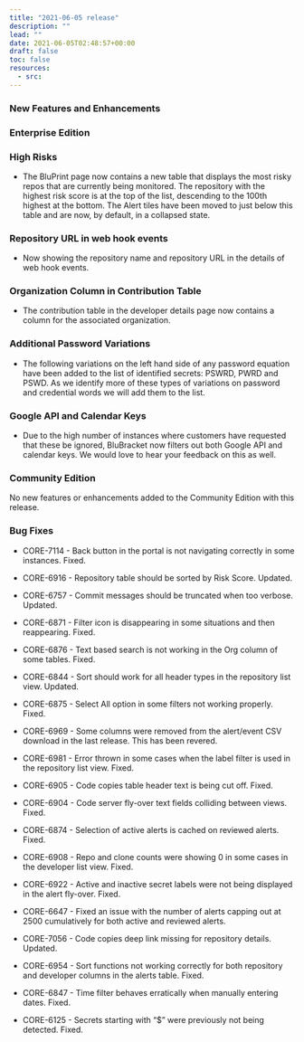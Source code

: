 ```yaml
---
title: "2021-06-05 release"
description: ""
lead: ""
date: 2021-06-05T02:48:57+00:00
draft: false
toc: false
resources:
  - src:
---
```


### New Features and Enhancements

### Enterprise Edition

### High Risks

* The BluPrint page now contains a new table that displays the most risky repos that are currently being monitored. The repository with the highest risk score is at the top of the list, descending to the 100th highest at the bottom. The Alert tiles have been moved to just below this table and are now, by default, in a collapsed state.

### Repository URL in web hook events

* Now showing the repository name and repository URL in the details of web hook events.

### Organization Column in Contribution Table

* The contribution table in the developer details page now contains a column for the associated organization.

### Additional Password Variations

* The following variations on the left hand side of any password equation have been added to the list of identified secrets: PSWRD, PWRD and PSWD. As we identify more of these types of variations on password and credential words we will add them to the list.

### Google API and Calendar Keys

* Due to the high number of instances where customers have requested that these be ignored, BluBracket now filters out both Google API and calendar keys. We would love to hear your feedback on this as well.

### Community Edition

No new features or enhancements added to the Community Edition with this release.

### Bug Fixes

* CORE-7114 - Back button in the portal is not navigating correctly in some instances. Fixed.

* CORE-6916 - Repository table should be sorted by Risk Score. Updated.

* CORE-6757 - Commit messages should be truncated when too verbose. Updated.

* CORE-6871 - Filter icon is disappearing in some situations and then reappearing. Fixed.

* CORE-6876 - Text based search is not working in the Org column of some tables. Fixed.

* CORE-6844 - Sort should work for all header types in the repository list view. Updated.

* CORE-6875 - Select All option in some filters not working properly. Fixed.

* CORE-6969 - Some columns were removed from the alert/event CSV download in the last release. This has been revered.

* CORE-6981 - Error thrown in some cases when the label filter is used in the repository list view. Fixed.

* CORE-6905 - Code copies table header text is being cut off. Fixed.

* CORE-6904 - Code server fly-over text fields colliding between views. Fixed.

* CORE-6874 - Selection of active alerts is cached on reviewed alerts. Fixed.

* CORE-6908 - Repo and clone counts were showing 0 in some cases in the developer list view. Fixed.

* CORE-6922 - Active and inactive secret labels were not being displayed in the alert fly-over. Fixed.

* CORE-6647 - Fixed an issue with the number of alerts capping out at 2500 cumulatively for both active and reviewed alerts.

* CORE-7056 - Code copies deep link missing for repository details. Updated.

* CORE-6954 - Sort functions not working correctly for both repository and developer columns in the alerts table. Fixed.

* CORE-6847 - Time filter behaves erratically when manually entering dates. Fixed.

* CORE-6125 - Secrets starting with “$” were previously not being detected. Fixed.
